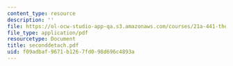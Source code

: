```yaml
---
content_type: resource
description: ''
file: https://ol-ocw-studio-app-qa.s3.amazonaws.com/courses/21a-441-the-conquest-of-america-spring-2004/f09adbaf9671b1267fd098d696c4893a_seconddetach.pdf
file_type: application/pdf
resourcetype: Document
title: seconddetach.pdf
uid: f09adbaf-9671-b126-7fd0-98d696c4893a
---
```

